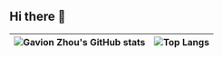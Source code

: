 ## Hi there 👋

<!--
**gvnzhou/gvnzhou** is a ✨ _special_ ✨ repository because its `README.md` (this file) appears on your GitHub profile.

Here are some ideas to get you started:

- 🔭 I’m currently working on ...
- 🌱 I’m currently learning ...
- 👯 I’m looking to collaborate on ...
- 🤔 I’m looking for help with ...
- 💬 Ask me about ...
- 📫 How to reach me: ...
- 😄 Pronouns: ...
- ⚡ Fun fact: ...
-->

<!--
[![Gavion Zhou's GitHub stats](https://github-readme-stats.vercel.app/api?username=gvnzhou&theme=tokyonight&show_icons=true)](https://github.com/gvnzhou/github-readme-stats)

[![Top Langs](https://github-readme-stats.vercel.app/api/top-langs/?username=gvnzhou&layout=compact&theme=tokyonight)](https://github.com/gvnzhou/github-readme-stats)
-->

| <img align="center" src="https://github-readme-stats.vercel.app/api?username=gvnzhou&theme=tokyonight&show_icons=true" alt="Gavion Zhou's GitHub stats" /> | <img align="center" src="https://github-readme-stats.vercel.app/api/top-langs/?username=gvnzhou&layout=compact&theme=tokyonight" alt="Top Langs" /> |
| ------------- | ------------- |
